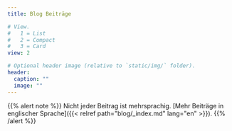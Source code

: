 ```yaml
---
title: Blog Beiträge

# View.
#   1 = List
#   2 = Compact
#   3 = Card
view: 2

# Optional header image (relative to `static/img/` folder).
header:
  caption: ""
  image: ""
---
```


{{% alert note %}}
Nicht jeder Beitrag ist mehrsprachig. [Mehr Beiträge in englischer Sprache]({{< relref path="blog/_index.md" lang="en" >}}).
{{% /alert %}}
